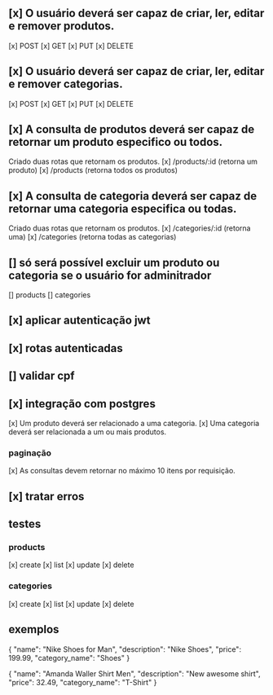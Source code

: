 ## [x] O usuário deverá ser capaz de criar, ler, editar e remover produtos.
[x] POST
[x] GET
[x] PUT
[x] DELETE

## [x] O usuário deverá ser capaz de criar, ler, editar e remover categorias.  
[x] POST
[x] GET
[x] PUT
[x] DELETE

## [x] A consulta de produtos deverá ser capaz de retornar um produto especifico ou todos.
Criado duas rotas que retornam os produtos. 
[x] /products/:id (retorna um produto)
[x] /products (retorna todos os produtos)

## [x] A consulta de categoria deverá ser capaz de retornar uma categoria especifica ou todas.
Criado duas rotas que retornam os produtos. 
[x] /categories/:id (retorna uma)
[x] /categories (retorna todas as categorias)

## [] só será possível excluir um produto ou categoria se o usuário for adminitrador
[] products
[] categories

## [x] aplicar autenticação jwt
## [x] rotas autenticadas

## [] validar cpf

## [x] integração com postgres
[x] Um produto deverá ser relacionado a uma categoria.
[x] Uma categoria deverá ser relacionada a um ou mais produtos.

### paginação
[x] As consultas devem retornar no máximo 10 itens por requisição.


## [x] tratar erros

## testes
### products
[x] create
[x] list
[x] update
[x] delete

### categories
[x] create
[x] list
[x] update
[x] delete

## exemplos

{
	"name": "Nike Shoes for Man",
	"description": "Nike Shoes",
	"price": 199.99,
	"category_name": "Shoes"
}

{
	"name": "Amanda Waller Shirt Men",
	"description": "New awesome shirt",
	"price": 32.49,
	"category_name": "T-Shirt"
}

